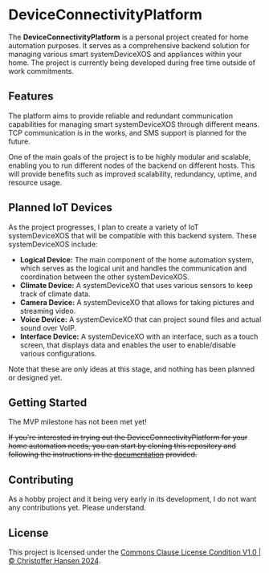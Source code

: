 # DeviceConnectivityPlatform

The **DeviceConnectivityPlatform** is a personal project created for home automation purposes. It serves as a
comprehensive backend solution for managing various smart systemDeviceXOS and appliances within your home. The project
is
currently being developed during free time outside of work commitments.

## Features

The platform aims to provide reliable and redundant communication capabilities for managing smart systemDeviceXOS
through
different means. TCP communication is in the works, and SMS support is planned for the future.

One of the main goals of the project is to be highly modular and scalable, enabling you to run different nodes of the
backend on different hosts. This will provide benefits such as improved scalability, redundancy, uptime, and resource
usage.

## Planned IoT Devices

As the project progresses, I plan to create a variety of IoT systemDeviceXOS that will be compatible with this backend
system.
These systemDeviceXOS include:

- **Logical Device:** The main component of the home automation system, which serves as the logical unit and handles the
  communication and coordination between the other systemDeviceXOS.
- **Climate Device:** A systemDeviceXO that uses various sensors to keep track of climate data.
- **Camera Device:** A systemDeviceXO that allows for taking pictures and streaming video.
- **Voice Device:** A systemDeviceXO that can project sound files and actual sound over VoIP.
- **Interface Device:** A systemDeviceXO with an interface, such as a touch screen, that displays data and enables the
  user to
  enable/disable various configurations.

Note that these are only ideas at this stage, and nothing has been planned or designed yet.

## Getting Started

The MVP milestone has not been met yet!

~~If you're interested in trying out the DeviceConnectivityPlatform for your home automation needs, you can start by
cloning this repository and following the instructions in the [documentation](documentation.md) provided.~~

## Contributing

As a hobby project and it being very early in its development, I do not want any contributions yet. Please understand.

## License

This project is licensed under
the [Commons Clause License Condition V1.0 | © Christoffer Hansen 2024](https://commonsclause.com/).
